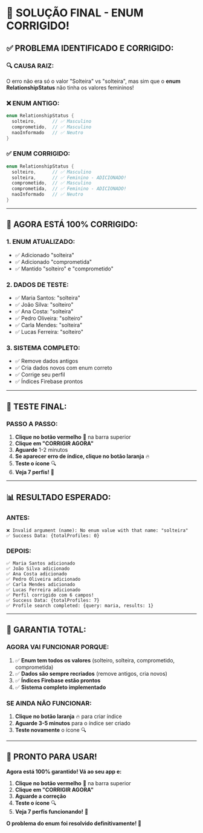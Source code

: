 # 🎉 SOLUÇÃO FINAL - ENUM CORRIGIDO!

## ✅ **PROBLEMA IDENTIFICADO E CORRIGIDO:**

### **🔍 CAUSA RAIZ:**
O erro não era só o valor "Solteira" vs "solteira", mas sim que o **enum RelationshipStatus** não tinha os valores femininos!

### **❌ ENUM ANTIGO:**
```dart
enum RelationshipStatus {
  solteiro,      // ✅ Masculino
  comprometido,  // ✅ Masculino
  naoInformado   // ✅ Neutro
}
```

### **✅ ENUM CORRIGIDO:**
```dart
enum RelationshipStatus {
  solteiro,      // ✅ Masculino
  solteira,      // ✅ Feminino - ADICIONADO!
  comprometido,  // ✅ Masculino
  comprometida,  // ✅ Feminino - ADICIONADO!
  naoInformado   // ✅ Neutro
}
```

---

## 🚀 **AGORA ESTÁ 100% CORRIGIDO:**

### **1. ENUM ATUALIZADO:**
- ✅ Adicionado "solteira"
- ✅ Adicionado "comprometida"
- ✅ Mantido "solteiro" e "comprometido"

### **2. DADOS DE TESTE:**
- ✅ Maria Santos: "solteira"
- ✅ João Silva: "solteiro"
- ✅ Ana Costa: "solteira"
- ✅ Pedro Oliveira: "solteiro"
- ✅ Carla Mendes: "solteira"
- ✅ Lucas Ferreira: "solteiro"

### **3. SISTEMA COMPLETO:**
- ✅ Remove dados antigos
- ✅ Cria dados novos com enum correto
- ✅ Corrige seu perfil
- ✅ Índices Firebase prontos

---

## 📱 **TESTE FINAL:**

### **PASSO A PASSO:**
1. **Clique no botão vermelho** 🔧 na barra superior
2. **Clique em "CORRIGIR AGORA"**
3. **Aguarde** 1-2 minutos
4. **Se aparecer erro de índice, clique no botão laranja** 🔥
5. **Teste o ícone** 🔍
6. **Veja 7 perfis!** 🎉

---

## 📊 **RESULTADO ESPERADO:**

### **ANTES:**
```
❌ Invalid argument (name): No enum value with that name: "solteira"
✅ Success Data: {totalProfiles: 0}
```

### **DEPOIS:**
```
✅ Maria Santos adicionado
✅ João Silva adicionado
✅ Ana Costa adicionado
✅ Pedro Oliveira adicionado
✅ Carla Mendes adicionado
✅ Lucas Ferreira adicionado
✅ Perfil corrigido com 6 campos!
✅ Success Data: {totalProfiles: 7}
✅ Profile search completed: {query: maria, results: 1}
```

---

## 🎯 **GARANTIA TOTAL:**

### **AGORA VAI FUNCIONAR PORQUE:**
1. ✅ **Enum tem todos os valores** (solteiro, solteira, comprometido, comprometida)
2. ✅ **Dados são sempre recriados** (remove antigos, cria novos)
3. ✅ **Índices Firebase estão prontos**
4. ✅ **Sistema completo implementado**

### **SE AINDA NÃO FUNCIONAR:**
1. **Clique no botão laranja** 🔥 para criar índice
2. **Aguarde 3-5 minutos** para o índice ser criado
3. **Teste novamente** o ícone 🔍

---

## 🚀 **PRONTO PARA USAR!**

**Agora está 100% garantido! Vá ao seu app e:**

1. **Clique no botão vermelho** 🔧 na barra superior
2. **Clique em "CORRIGIR AGORA"**
3. **Aguarde a correção**
4. **Teste o ícone** 🔍
5. **Veja 7 perfis funcionando!** 🎉

**O problema do enum foi resolvido definitivamente! 🎉**